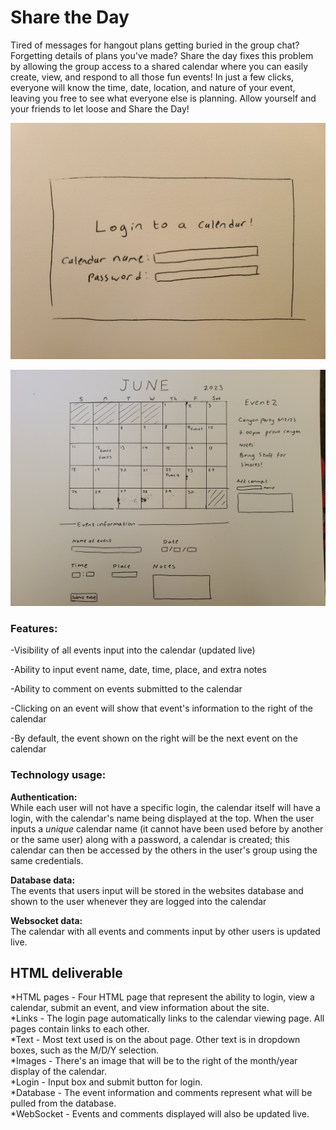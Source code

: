# Share the Day

Tired of messages for hangout plans getting buried in the group chat? Forgetting details of plans you've made? Share the day fixes this problem by allowing the group access to a shared calendar where you can easily create, view, and respond to all those fun events! In just a few clicks, everyone will know the time, date, location, and nature of your event, leaving you free to see what everyone else is planning. Allow yourself and your friends to let loose and Share the Day!

![Login page of the site](https://github.com/sarahmib/CS_260/blob/main/20230923_130253.jpg?raw=true)

![Main page of the site (what you see when you login)](https://github.com/sarahmib/CS_260/blob/main/20230923_130246.jpg?raw=true)

### Features:  

  -Visibility of all events input into the calendar (updated live)  
  
  -Ability to input event name, date, time, place, and extra notes  
  
  -Ability to comment on events submitted to the calendar  
  
  -Clicking on an event will show that event's information to the right of the calendar  

  -By default, the event shown on the right will be the next event on the calendar  
  

### Technology usage:

  **Authentication:**  
  While each user will not have a specific login, the calendar itself will have a login, with the calendar's name being displayed at the     top. When the user inputs a *unique* calendar name (it cannot have been used before by another or the same user) along with a password, a calendar is created; this calendar can then be accessed by the others in the user's group using the same credentials.

  **Database data:**  
  The events that users input will be stored in the websites database and shown to the user whenever they are logged into the calendar

  **Websocket data:**  
  The calendar with all events and comments input by other users is updated live.

## HTML deliverable
*HTML pages - Four HTML page that represent the ability to login, view a calendar, submit an event, and view information about the site.<br>
*Links - The login page automatically links to the calendar viewing page. All pages contain links to each other.<br>
*Text - Most text used is on the about page. Other text is in dropdown boxes, such as the M/D/Y selection.<br>
*Images - There's an image that will be to the right of the month/year display of the calendar.<br>
*Login - Input box and submit button for login.<br>
*Database - The event information and comments represent what will be pulled from the database.<br>
*WebSocket - Events and comments displayed will also be updated live.<br>

